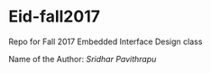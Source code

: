 # Eid-fall2017
  
Repo for Fall 2017 Embedded Interface Design class

Name of the Author: *Sridhar Pavithrapu*
